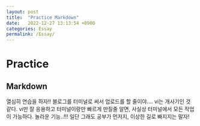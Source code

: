 ```yaml
---
layout: post
title:  "Practice Markdown"
date:   2022-12-27 13:13:54 +0900
categories: Essay
permalink: /Essay/
---
```

# Practice

## Markdown

열심히 연습을 하자!! 블로그를 터미널로 써서 업로드를 할 줄이야....
vi는 개사기인 것 같다. vi만 잘 응용하고 터미널이랑만 빠르게 만질줄 알면,
사실상 터미널에서 모든 작업이 가능하다.
놀라운 기능..!!!
일단 그래도 공부가 먼저지, 이상한 길로 빠지지는 말자!


